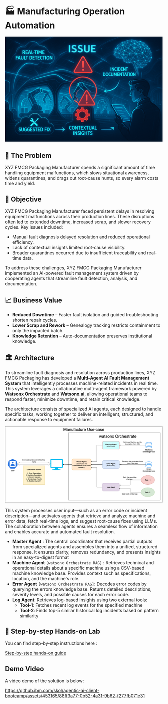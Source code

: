 # 🏭 Manufacturing Operation Automation

![image](assets/manufacturing.png)

## 🤔 The Problem

XYZ FMCG Packaging Manufacturer spends a significant amount of time handling equipment malfunctions, which slows situational awareness, widens quarantines, and drags out root-cause hunts, so every alarm costs time and yield.

## 🎯 Objective

XYZ FMCG Packaging Manufacturer faced persistent delays in resolving equipment malfunctions across their production lines. These disruptions often led to extended downtime, increased scrap, and slower recovery cycles. Key issues included:

* Manual fault diagnosis delayed resolution and reduced operational efficiency.
* Lack of contextual insights limited root-cause visibility.
* Broader quarantines occurred due to insufficient traceability and real-time data.

To address these challenges, XYZ FMCG Packaging Manufacturer implemented an AI-powered fault management system driven by cooperating agents that streamline fault detection, analysis, and documentation.

## 📈 Business Value

* **Reduced Downtime** – Faster fault isolation and guided troubleshooting shorten repair cycles.
* **Lower Scrap and Rework** – Genealogy tracking restricts containment to only the impacted batch.
* **Knowledge Retention** – Auto-documentation preserves institutional knowledge.

## 🏛 Architecture

To streamline fault diagnosis and resolution across production lines, XYZ FMCG Packaging has developed a **Multi-Agent AI Fault Management System** that intelligently processes machine-related incidents in real time. This system leverages a collaborative multi-agent framework powered by **Watsonx Orchestrate** and **Watsonx.ai**, allowing operational teams to respond faster, minimize downtime, and retain critical knowledge.

The architecture consists of specialized AI agents, each designed to handle specific tasks, working together to deliver an intelligent, structured, and actionable response to equipment failures.

<img width="900" alt="image" src="assets/Manufacture_arch.png">

This system processes user input—such as an error code or incident description—and activates agents that retrieve and analyze machine and error data, fetch real-time logs, and suggest root-cause fixes using LLMs. The collaboration between agents ensures a seamless flow of information and enables accurate and automated fault resolution.

* **Master Agent** : 
The central coordinator that receives partial outputs from specialized agents and assembles them into a unified, structured response. It ensures clarity, removes redundancy, and presents insights in an easy-to-digest format
* **Machine Agent** `[watsonx Orchestrate RAG]` : 
Retrieves technical and operational details about a specific machine using a CSV-based machine knowledge base. Provides context such as specifications, location, and the machine's role.
* **Error Agent** `[watsonx Orchestrate RAG]`: Decodes error codes by querying the errors knowledge base. Returns detailed descriptions, severity levels, and possible causes for each error code.
* **Log Agent**:
Retrieves log-based insights using two external tools:
    * **Tool-1**: Fetches recent log events for the specified machine
    * **Tool-2**: Finds top-5 similar historical log incidents based on pattern similarity

## 📝 Step-by-step Hands-on Lab
You can find step-by-step instructions here :

[Step-by-step hands-on guide](https://github.ibm.com/skol/agentic-ai-client-bootcamp/blob/release/v3.0.0/usecases/manufacturing/Manufacture_Hands_on.md)

## Demo Video
A video demo of the solution is below:

https://github.ibm.com/skol/agentic-ai-client-bootcamp/assets/453165/88ff3a77-0b52-4a31-9b62-f277fb071e31



